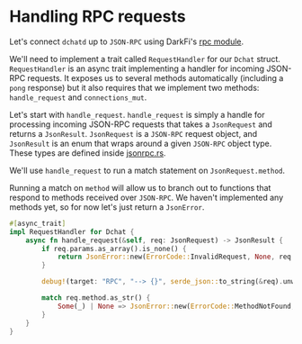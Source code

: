 # Handling RPC requests

Let's connect `dchatd` up to `JSON-RPC` using DarkFi's [rpc
module](https://github.com/darkrenaissance/darkfi/tree/master/src/rpc).

We'll need to implement a trait called `RequestHandler` for our `Dchat`
struct. `RequestHandler` is an async trait implementing a handler for
incoming JSON-RPC requests. It exposes us to several methods automatically
(including a `pong` response) but it also requires that we implement
two methods: `handle_request` and `connections_mut`.

Let's start with `handle_request`. `handle_request` is simply a
handle for processing incoming JSON-RPC requests that takes a
`JsonRequest` and returns a `JsonResult`. `JsonRequest` is a
`JSON-RPC` request object, and `JsonResult` is an enum that wraps
around a given `JSON-RPC` object type. These types are defined inside
[jsonrpc.rs](https://github.com/darkrenaissance/darkfi/blob/master/src/rpc/jsonrpc.rs).

We'll use `handle_request` to run a match statement on
`JsonRequest.method`.

Running a match on `method` will allow us to branch out to functions
that respond to methods received over `JSON-RPC`.  We haven't implemented
any methods yet, so for now let's just return a `JsonError`.

```rust
#[async_trait]
impl RequestHandler for Dchat {
    async fn handle_request(&self, req: JsonRequest) -> JsonResult {
        if req.params.as_array().is_none() {
            return JsonError::new(ErrorCode::InvalidRequest, None, req.id).into()
        }

        debug!(target: "RPC", "--> {}", serde_json::to_string(&req).unwrap());

        match req.method.as_str() {
            Some(_) | None => JsonError::new(ErrorCode::MethodNotFound, None, req.id).into(),
        }
    }
}
```
